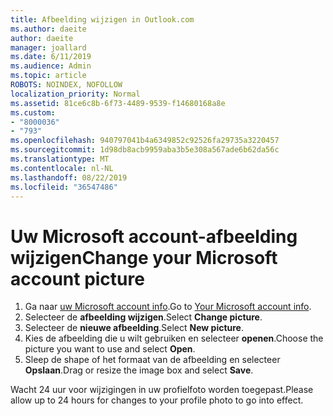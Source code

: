 ```yaml
---
title: Afbeelding wijzigen in Outlook.com
ms.author: daeite
author: daeite
manager: joallard
ms.date: 6/11/2019
ms.audience: Admin
ms.topic: article
ROBOTS: NOINDEX, NOFOLLOW
localization_priority: Normal
ms.assetid: 81ce6c8b-6f73-4489-9539-f14680168a8e
ms.custom:
- "8000036"
- "793"
ms.openlocfilehash: 940797041b4a6349852c92526fa29735a3220457
ms.sourcegitcommit: 1d98db8acb9959aba3b5e308a567ade6b62da56c
ms.translationtype: MT
ms.contentlocale: nl-NL
ms.lasthandoff: 08/22/2019
ms.locfileid: "36547486"
---
```

# <a name="change-your-microsoft-account-picture"></a><span data-ttu-id="dcfe6-102">Uw Microsoft account-afbeelding wijzigen</span><span class="sxs-lookup"><span data-stu-id="dcfe6-102">Change your Microsoft account picture</span></span>

1. <span data-ttu-id="dcfe6-103">Ga naar [uw Microsoft account info](https://go.microsoft.com/fwlink/p/?linkid=860841).</span><span class="sxs-lookup"><span data-stu-id="dcfe6-103">Go to [Your Microsoft account info](https://go.microsoft.com/fwlink/p/?linkid=860841).</span></span>
2. <span data-ttu-id="dcfe6-104">Selecteer de **afbeelding wijzigen**.</span><span class="sxs-lookup"><span data-stu-id="dcfe6-104">Select **Change picture**.</span></span>
3. <span data-ttu-id="dcfe6-105">Selecteer de **nieuwe afbeelding**.</span><span class="sxs-lookup"><span data-stu-id="dcfe6-105">Select **New picture**.</span></span>
4. <span data-ttu-id="dcfe6-106">Kies de afbeelding die u wilt gebruiken en selecteer **openen**.</span><span class="sxs-lookup"><span data-stu-id="dcfe6-106">Choose the picture you want to use and select **Open**.</span></span>
5. <span data-ttu-id="dcfe6-107">Sleep de shape of het formaat van de afbeelding en selecteer **Opslaan**.</span><span class="sxs-lookup"><span data-stu-id="dcfe6-107">Drag or resize the image box and select **Save**.</span></span>

<span data-ttu-id="dcfe6-108">Wacht 24 uur voor wijzigingen in uw profielfoto worden toegepast.</span><span class="sxs-lookup"><span data-stu-id="dcfe6-108">Please allow up to 24 hours for changes to your profile photo to go into effect.</span></span>